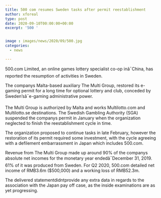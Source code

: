 ```yaml
---
title: 500 com resumes Sweden tasks after permit reestablishment
author: xforeal 
type: post
date: 2020-09-10T00:00:00+00:00
excerpt: '500 '


image : images/news/2020/09/500.jpg
categories:
  - news

---
```

500.com Limited, an online games lottery specialist co-op inâ¯China, has reported the resumption of activities in Sweden. 

The companys Malta-based auxiliary The Multi Group, restored its e-gaming permit for a long time for optional lottery and club, conceded by Sweden&#8217;sâ¯e-gaming administrative power.<span data-ccp-props='{"134233117":true,"134233118":true,"201341983":0,"335559740":240}' /> 

<span data-contrast="auto">The Multi Group is authorized by Malta and works Multilotto.com and Multilotto.se destinations. The Swedish Gambling Authority (SGA) suspended the companys permit in January when the organization neglected to finish the reestablishment cycle in time. </span>

The organization proposed to continue tasks in late February, however the restoration of its permit required some investment, with the cycle agreeing with a defilement embarrassment in Japan which includes 500.com.<span data-ccp-props='{"134233117":true,"134233118":true,"201341983":0,"335559740":240}' /> 

<span data-contrast="auto">Revenue from The Multi Group made up around 90&percnt; of the companys absolute net incomes for the monetary year endedâ¯December 31, 2019. 61&percnt; of it was produced from Sweden. For Q2 2020, 500.com detailed net income of RMB3.6m ($500,000) and a working loss of RMB52.3m. </span>

<span data-contrast="auto">The delivered statementdidntprovide any extra data in regards to the association with the Japan pay off case, as the inside examinations are as yet progressing. </span><span data-ccp-props='{"134233117":true,"134233118":true,"201341983":0,"335559740":240}' />
